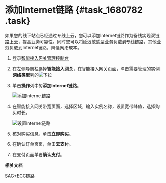 # 添加Internet链路 {#task_1680782 .task}

如果您的线下站点已经通过专线上云，您可以添加Internet链路作为备线实现双链路上云，提高业务可靠性。同时您可以将延迟敏感型业务负载到专线链路，其他业务负载到Internet链路，降低网络成本。

1.  登录[智能接入网关管理控制台](https://smartag.console.aliyun.com)
2.  在左侧导航栏选择**智能接入网关**，在智能接入网关页面，单击需要管理的实例**网络类型**列的![下拉](http://static-aliyun-doc.oss-cn-hangzhou.aliyuncs.com/assets/img/817218/156871045150982_zh-CN.png)
3.  单击**操作**列中的**添加Internet链路**。 

    ![添加Internet链路](http://static-aliyun-doc.oss-cn-hangzhou.aliyuncs.com/assets/img/1332270/156871045155248_zh-CN.png)

4.  在智能接入网关带宽页面，选择区域，输入实例名称，设置宽带峰值，选择购买时长。 

    ![设置Internet链路](http://static-aliyun-doc.oss-cn-hangzhou.aliyuncs.com/assets/img/1332270/156871045155250_zh-CN.png)

5.  核对购买信息，单击**立即购买**。
6.  在确认订单页面，单击**去支付**。
7.  在支付页面单击**确认支付**。

**相关文档**  


[SAG+ECC链路](../../../../intl.zh-CN/购买指南/购买智能接入网关/SAG+ECC链路.md#)

